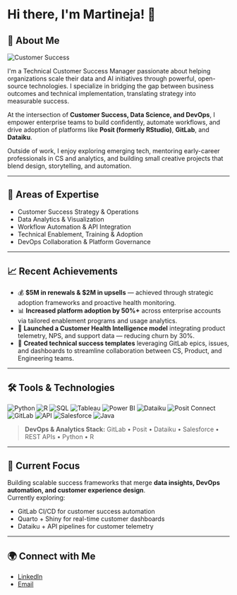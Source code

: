 # Hi there, I'm Martineja! 👋  

## 🌟 About Me
![Customer Success](https://img.shields.io/badge/Customer_Success-Expert-blueviolet)

I'm a Technical Customer Success Manager passionate about helping organizations scale their data and AI initiatives through powerful, open-source technologies. I specialize in bridging the gap between business outcomes and technical implementation, translating strategy into measurable success.  

At the intersection of **Customer Success, Data Science, and DevOps**, I empower enterprise teams to build confidently, automate workflows, and drive adoption of platforms like **Posit (formerly RStudio)**, **GitLab**, and **Dataiku**.  

Outside of work, I enjoy exploring emerging tech, mentoring early-career professionals in CS and analytics, and building small creative projects that blend design, storytelling, and automation.  

---

## 💼 Areas of Expertise
- Customer Success Strategy & Operations  
- Data Analytics & Visualization  
- Workflow Automation & API Integration  
- Technical Enablement, Training & Adoption  
- DevOps Collaboration & Platform Governance  

---

## 📈 Recent Achievements
- 💰 **$5M in renewals & $2M in upsells** — achieved through strategic adoption frameworks and proactive health monitoring.  
- 📊 **Increased platform adoption by 50%+** across enterprise accounts via tailored enablement programs and usage analytics.  
- 🧩 **Launched a Customer Health Intelligence model** integrating product telemetry, NPS, and support data — reducing churn by 30%.  
- 🧠 **Created technical success templates** leveraging GitLab epics, issues, and dashboards to streamline collaboration between CS, Product, and Engineering teams.  

---

## 🛠️ Tools & Technologies
![Python](https://img.shields.io/badge/Python-3776AB?style=for-the-badge&logo=python&logoColor=white)
![R](https://img.shields.io/badge/R-276DC3?style=for-the-badge&logo=r&logoColor=white)
![SQL](https://img.shields.io/badge/SQL-336791?style=for-the-badge&logo=postgresql&logoColor=white)
![Tableau](https://img.shields.io/badge/Tableau-E97627?style=for-the-badge&logo=tableau&logoColor=white)
![Power BI](https://img.shields.io/badge/Power%20BI-F2C811?style=for-the-badge&logo=powerbi&logoColor=black)
![Dataiku](https://img.shields.io/badge/Dataiku-4B9CD3?style=for-the-badge&logo=dataiku&logoColor=white)
![Posit Connect](https://img.shields.io/badge/Posit_Connect-75AADB?style=for-the-badge&logo=rstudio&logoColor=white)
![GitLab](https://img.shields.io/badge/GitLab-FC6D26?style=for-the-badge&logo=gitlab&logoColor=white)
![API](https://img.shields.io/badge/API-0052CC?style=for-the-badge&logo=swagger&logoColor=white)
![Salesforce](https://img.shields.io/badge/Salesforce-00A1E4?style=for-the-badge&logo=salesforce&logoColor=white)
![Java](https://img.shields.io/badge/Java-007396?style=for-the-badge&logo=java&logoColor=white)

> **DevOps & Analytics Stack:** GitLab • Posit • Dataiku • Salesforce • REST APIs • Python • R  

---

## 🚀 Current Focus
Building scalable success frameworks that merge **data insights, DevOps automation, and customer experience design**.  
Currently exploring:
- GitLab CI/CD for customer success automation  
- Quarto + Shiny for real-time customer dashboards  
- Dataiku + API pipelines for customer telemetry  

---

## 🌍 Connect with Me
- [LinkedIn](https://www.linkedin.com/in/martinejacoats)  
- [Email](mailto:martinejcoatsa@gmail.com)
